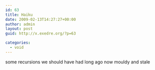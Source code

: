```yaml
---
id: 63
title: Haiku
date: 2009-02-13T14:27:27+00:00
author: admin
layout: post
guid: http://x.exedre.org/?p=63

categories:
  - void
---
```

some recursions
we should have had long ago
now mouldy and stale
